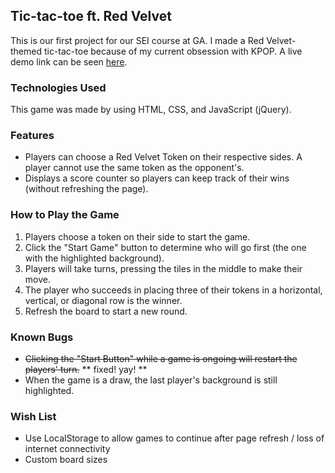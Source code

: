 ## Tic-tac-toe ft. Red Velvet

This is our first project for our SEI course at GA. I made a Red Velvet-themed tic-tac-toe because of my current obsession with KPOP. A live demo link can be seen [here](https://cvdsoto.github.io/tictactoe/).

### Technologies Used
This game was made by using HTML, CSS, and JavaScript (jQuery).

### Features
- Players can choose a Red Velvet Token on their respective sides. A player cannot use the same token as the opponent's.
- Displays a score counter so players can keep track of their wins (without refreshing the page).

### How to Play the Game

1. Players choose a token on their side to start the game.
2. Click the "Start Game" button to determine who will go first (the one with the highlighted background).
3. Players will take turns, pressing the tiles in the middle to make their move.
4. The player who succeeds in placing three of their tokens in a horizontal, vertical, or diagonal row is the winner.
5. Refresh the board to start a new round.

### Known Bugs
- ~~Clicking the "Start Button" while a game is ongoing will restart the players' turn.~~ ** fixed! yay! **
- When the game is a draw, the last player's background is still highlighted.

### Wish List
- Use LocalStorage to allow games to continue after page refresh / loss of internet connectivity
- Custom board sizes

